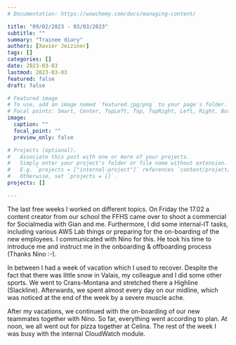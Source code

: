 ```yaml
---
# Documentation: https://wowchemy.com/docs/managing-content/

title: "09/02/2023 - 03/03/2023"
subtitle: ""
summary: "Trainee diary"
authors: [Xavier Jeiziner]
tags: []
categories: []
date: 2023-03-03
lastmod: 2023-03-03
featured: false
draft: false

# Featured image
# To use, add an image named `featured.jpg/png` to your page's folder.
# Focal points: Smart, Center, TopLeft, Top, TopRight, Left, Right, BottomLeft, Bottom, BottomRight.
image:
  caption: ""
  focal_point: ""
  preview_only: false

# Projects (optional).
#   Associate this post with one or more of your projects.
#   Simply enter your project's folder or file name without extension.
#   E.g. `projects = ["internal-project"]` references `content/project/deep-learning/index.md`.
#   Otherwise, set `projects = []`.
projects: []

---
```


The last free weeks I worked on different topics. On Friday the 17.02 a content creator from our school the FFHS came over to shoot a commercial for Socialmedia with Gian and me. Furthermore, I did some internal-IT tasks, including various AWS Lab things or preparing for the on-boarding of the new employees. I communicated with Nino for this. He took his time to introduce me and instruct me in the onboarding & offboarding process (Thanks Nino :-).

In between I had a week of vacation which I used to recover. Despite the fact that there was little snow in Valais, my colleague and I did some other sports. We went to Crans-Montana and stretched there a Highline (Slackline). Afterwards, we spent almost every day on our midline, which was noticed at the end of the week by a severe muscle ache.

After my vacations, we continued with the on-boarding of our new teammates together with Nino. So far, everything went according to plan. At noon, we all went out for pizza together at Celina.
The rest of the week I was busy with the internal CloudWatch module.

</p><br>
<p></p>

